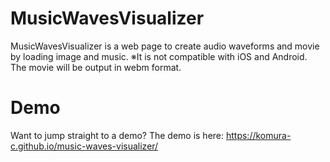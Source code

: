 # MusicWavesVisualizer
MusicWavesVisualizer is a web page to create audio waveforms and movie by loading image and music.
※It is not compatible with iOS and Android. The movie will be output in webm format.

# Demo
Want to jump straight to a demo?
The demo is here: https://komura-c.github.io/music-waves-visualizer/
